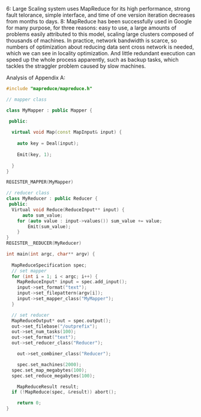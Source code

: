 6: Large Scaling system uses MapReduce for its high performance, strong fault telorance, simple interface, and time of one version iteration decreases from months to days.
8: MapReduce has been successfully used in Google for many purpose, for three reasons: easy to use, a large amounts of problems easily attributed to this model, scaling large clusters composed of thousands of machines.
In practice, network bandwidth is scarce, so numbers of optimization about reducing data sent cross network is needed, which we can see in locality optimization.
And little redundant execution can speed up the whole process apparently, such as backup tasks, which tackles the straggler problem caused by slow machines.

Analysis of Appendix A:
```cpp
#include "mapreduce/mapreduce.h"

// mapper class

class MyMapper : public Mapper {

 public:
 
  virtual void Map(const MapInput& input) {
  
    auto key = Deal(input);
	  
    Emit(key, 1);
		
  }
}

REGISTER_MAPPER(MyMapper)

// reducer class
class MyReducer : public Reducer {
 public:
  Virtual void Reduce(ReduceInput** input) {
	  auto sum_value;
    for (auto value : input->values()) sum_value += value;
		Emit(sum_value);
	}
}
REGISTER__REDUCER(MyReducer)

int main(int argc, char** argv) {
  
  MapReduceSpecification spec;
  // set mapper
  for (int i = 1; i < argc; i++) {
    MapReduceInput* input = spec.add_input();
    input->set_format("text");
    input->set_filepattern(argv[i]);
    input->set_mapper_class("MyMapper");
  }

  // set reducer
  MapReduceOutput* out = spec.output();
  out->set_filebase("/outprefix");
  out->set_num_tasks(100);
  out->set_format("text");
  out->set_reducer_class("Reducer");

	out->set_combiner_class("Reducer");

	spec.set_machines(2000);
  spec.set_map_megabytes(100);
  spec.set_reduce_megabytes(100);

	MapReduceResult result;
  if (!MapReduce(spec, &result)) abort();

	return 0;
}
```
